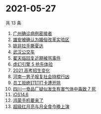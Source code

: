 # 2021-05-27

共 13 条

<!-- BEGIN -->
<!-- 最后更新时间 Thu May 27 2021 11:03:24 GMT+0800 (China Standard Time) -->

1. [广州确诊病例密接者](https://www.zhihu.com/search?q=广州疫情)
2. [雄安被确认为婚俗改革实验区](https://www.zhihu.com/search?q=雄安)
3. [姚非拉手撕夏达](https://www.zhihu.com/search?q=夏达)
4. [武汉公交车](https://www.zhihu.com/search?q=武汉公交车)
5. [翟天临回复近期被骂事件](https://www.zhihu.com/search?q=翟天临回复)
6. [虚幻引擎 5 抢先体验](https://www.zhihu.com/search?q=虚幻引擎5)
7. [2021 高考招生变化](https://www.zhihu.com/search?q=高考招生)
8. [河南一男子报复社会持棍行凶](https://www.zhihu.com/search?q=河南男子)
9. [员工拒绝钉钉打卡遭开除](https://www.zhihu.com/search?q=员工拒绝打卡)
10. [四川一食品厂疑似发生有害气体中毒致 7 死](https://www.zhihu.com/search?q=四川食品厂)
11. [iOS14.6](https://www.zhihu.com/search?q=ios14.6)
12. [鸿蒙手机要来了](https://www.zhihu.com/search?q=华为鸿蒙)
13. [超级红月亮与月全食今晚上演](https://www.zhihu.com/search?q=超级红月亮)

<!-- END -->
